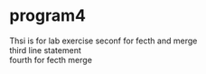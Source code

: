 # program4
Thsi is for lab exercise
seconf for fecth and merge <br>
third line statement <br>
fourth for fecth merge
